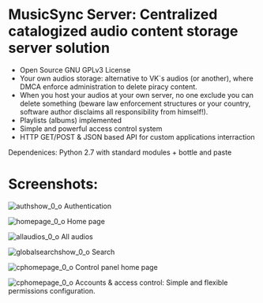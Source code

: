 # MusicSync Server: Centralized catalogized audio content storage server solution
* Open Source GNU GPLv3 License
* Your own audios storage: alternative to VK`s audios (or another), where DMCA enforce administration to delete piracy content.
* When you host your audios at your own server, no one exclude you can delete something (beware law enforcement structures or your country, software author disclaims all responsibility from himself!).
* Playlists (albums) implemented
* Simple and powerful access control system
* HTTP GET/POST & JSON based API for custom applications interraction

Dependenices: Python 2.7 with standard modules + bottle and paste

# Screenshots:

![authshow_0_o](https://cloud.githubusercontent.com/assets/16162717/23338704/d7a024dc-fc33-11e6-9e45-86d7f35d0bc1.png)
Authentication

![homepage_0_o](https://cloud.githubusercontent.com/assets/16162717/23338715/fbebfaaa-fc33-11e6-932d-484b2e9d5529.png)
Home page

![allaudios_0_o](https://cloud.githubusercontent.com/assets/16162717/23338703/bee1eb2e-fc33-11e6-8ae0-313c940ab2df.png)
All audios

![globalsearchshow_0_o](https://cloud.githubusercontent.com/assets/16162717/23338721/2503dd7c-fc34-11e6-8da4-66e7ac809ecc.png)
Search

![cphomepage_0_o](https://cloud.githubusercontent.com/assets/16162717/24770337/0de8e5c0-1b23-11e7-80a3-158f8e8660c0.PNG)
Control panel home page

![cphomepage_0_o](https://cloud.githubusercontent.com/assets/16162717/24770538/b16c507e-1b23-11e7-94b0-1b18994a1148.PNG)
Accounts & access control: Simple and flexible permissions configuration.
